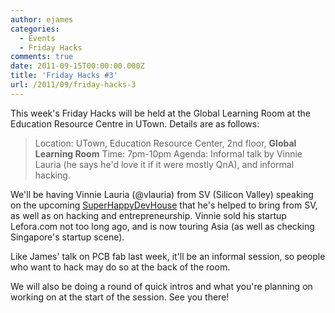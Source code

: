```yaml
---
author: ejames
categories:
  - Events
  - Friday Hacks
comments: true
date: 2011-09-15T00:00:00.000Z
title: 'Friday Hacks #3'
url: /2011/09/friday-hacks-3
---
```


This week's Friday Hacks will be held at the Global Learning Room at the Education Resource Centre in UTown. Details are as follows:

<blockquote>Location: UTown, Education Resource Center, 2nd floor, <strong>Global Learning Room</strong>
 Time: 7pm-10pm
Agenda: Informal talk by Vinnie Lauria (he says he'd love it if it were mostly QnA), and informal hacking.
</blockquote>

We'll be having Vinnie Lauria (@vlauria) from SV (Silicon Valley) speaking on the upcoming <a href="http://superhappydevhouse.sg/">SuperHappyDevHouse</a> that he's helped to bring from SV, as well as on hacking and entrepreneurship. Vinnie sold his startup Lefora.com not too long ago, and is now touring Asia (as well as checking Singapore's startup scene).

Like James' talk on PCB fab last week, it'll be an informal session, so people who want to hack may do so at the back of the room.

We will also be doing a round of quick intros and what you're planning on working on at the start of the session. See you there!
